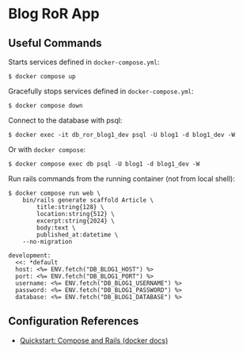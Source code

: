 # Blog RoR App

## Useful Commands

Starts services defined in `docker-compose.yml`:

```shell-session
$ docker compose up
```

Gracefully stops services defined in `docker-compose.yml`:

```shell-session
$ docker compose down
```

Connect to the database with psql:

```shell-session
$ docker exec -it db_ror_blog1_dev psql -U blog1 -d blog1_dev -W
```

Or with `docker compose`:

```shell-session
$ docker compose exec db psql -U blog1 -d blog1_dev -W
```

Run rails commands from the running container (not from local shell):

```shell-session
$ docker compose run web \
    bin/rails generate scaffold Article \
		title:string{128} \
		location:string{512} \
		excerpt:string{2024} \
		body:text \
		published_at:datetime \
    --no-migration
```

```shell-session
development:
  <<: *default
  host: <%= ENV.fetch("DB_BLOG1_HOST") %>
  port: <%= ENV.fetch("DB_BLOG1_PORT") %>
  username: <%= ENV.fetch("DB_BLOG1_USERNAME") %>
  password: <%= ENV.fetch("DB_BLOG1_PASSWORD") %>
  database: <%= ENV.fetch("DB_BLOG1_DATABASE") %>
```

## Configuration References

- [Quickstart: Compose and Rails (docker docs)](https://docs.docker.com/samples/rails/)

